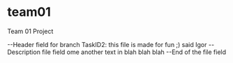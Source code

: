 # team01
Team 01 Project

--Header field
for branch TaskID2: this file is made for fun ;) said Igor
--Description file field
ome another text in blah blah blah
--End of the file field

